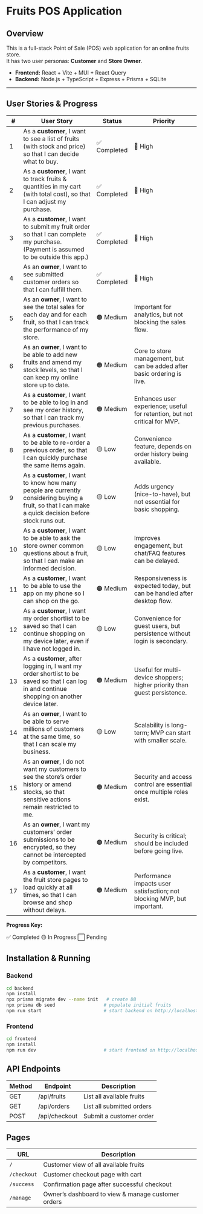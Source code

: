 # Fruits POS Application

## Overview

This is a full-stack Point of Sale (POS) web application for an online fruits store.  
It has two user personas: **Customer** and **Store Owner**.

- **Frontend:** React + Vite + MUI + React Query
- **Backend:** Node.js + TypeScript + Express + Prisma + SQLite

---

## User Stories & Progress

| # | User Story                                                                                                                          | Status         | Priority  |
| - | ----------------------------------------------------------------------------------------------------------------------------------- | -------------- | --------- |
| 1 | As a **customer**, I want to see a list of fruits (with stock and price) so that I can decide what to buy.                          | ✅ Completed   | 🔴 High  |
| 2 | As a **customer**, I want to track fruits & quantities in my cart (with total cost), so that I can adjust my purchase.              | ✅ Completed   | 🔴 High  |
| 3 | As a **customer**, I want to submit my fruit order so that I can complete my purchase. (Payment is assumed to be outside this app.) | ✅ Completed   | 🔴 High  |
| 4 | As an **owner**, I want to see submitted customer orders so that I can fulfill them.                                                | ✅ Completed   | 🔴 High  |
| 5  | As an **owner**, I want to see the total sales for each day and for each fruit, so that I can track the performance of my store.                       | 🟠 Medium | Important for analytics, but not blocking the sales flow.                 |
| 6  | As an **owner**, I want to be able to add new fruits and amend my stock levels, so that I can keep my online store up to date.                         | 🟠 Medium | Core to store management, but can be added after basic ordering is live.  |
| 7  | As a **customer**, I want to be able to log in and see my order history, so that I can track my previous purchases.                                    | 🟠 Medium | Enhances user experience; useful for retention, but not critical for MVP. |
| 8  | As a **customer**, I want to be able to re-order a previous order, so that I can quickly purchase the same items again.                                | 🟡 Low    | Convenience feature, depends on order history being available.            |
| 9  | As a **customer**, I want to know how many people are currently considering buying a fruit, so that I can make a quick decision before stock runs out. | 🟡 Low    | Adds urgency (nice-to-have), but not essential for basic shopping.        |
| 10 | As a **customer**, I want to be able to ask the store owner common questions about a fruit, so that I can make an informed decision.                   | 🟡 Low    | Improves engagement, but chat/FAQ features can be delayed.                |
| 11 | As a **customer**, I want to be able to use the app on my phone so I can shop on the go.                                                               | 🟠 Medium | Responsiveness is expected today, but can be handled after desktop flow.  |
| 12 | As a **customer**, I want my order shortlist to be saved so that I can continue shopping on my device later, even if I have not logged in.             | 🟡 Low    | Convenience for guest users, but persistence without login is secondary.  |
| 13 | As a **customer**, after logging in, I want my order shortlist to be saved so that I can log in and continue shopping on another device later.         | 🟠 Medium | Useful for multi-device shoppers; higher priority than guest persistence. |
| 14 | As an **owner**, I want to be able to serve millions of customers at the same time, so that I can scale my business.                                   | 🟡 Low    | Scalability is long-term; MVP can start with smaller scale.               |
| 15 | As an **owner**, I do not want my customers to see the store’s order history or amend stocks, so that sensitive actions remain restricted to me.       | 🟠 Medium | Security and access control are essential once multiple roles exist.      |
| 16 | As an **owner**, I want my customers’ order submissions to be encrypted, so they cannot be intercepted by competitors.                                 | 🟠 Medium | Security is critical; should be included before going live.               |
| 17 | As a **customer**, I want the fruit store pages to load quickly at all times, so that I can browse and shop without delays.                            | 🟠 Medium | Performance impacts user satisfaction; not blocking MVP, but important.   |


**Progress Key:**

✅ Completed
🟡 In Progress
⬜ Pending

## Installation & Running

### Backend

```bash
cd backend
npm install
npx prisma migrate dev --name init   # create DB
npx prisma db seed                  # populate initial fruits
npm run start                       # start backend on http://localhost:3000
```

### Frontend
```bash
cd frontend
npm install
npm run dev                         # start frontend on http://localhost:5173 (default)
```

## API Endpoints
| Method | Endpoint      | Description               |
| ------ | ------------- | ------------------------- |
| GET    | /api/fruits   | List all available fruits |
| GET    | /api/orders   | List all submitted orders |
| POST   | /api/checkout | Submit a customer order   |

## Pages
| URL         | Description                                        |
| ----------- | -------------------------------------------------- |
| `/`         | Customer view of all available fruits              |
| `/checkout` | Customer checkout page with cart                   |
| `/success`  | Confirmation page after successful checkout        |
| `/manage`   | Owner’s dashboard to view & manage customer orders |



